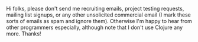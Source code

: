 Hi folks, please don't send me recruiting emails, project testing requests, mailing list signups, or any other unsolicited commercial email (I mark these sorts of emails as spam and ignore them). Otherwise I'm happy to hear from other programmers especially, although note that I don't use Clojure any more. Thanks!


<!--
**ddellacosta/ddellacosta** is a ✨ _special_ ✨ repository because its `README.md` (this file) appears on your GitHub profile.

Here are some ideas to get you started:

- 🔭 I’m currently working on ...
- 🌱 I’m currently learning ...
- 👯 I’m looking to collaborate on ...
- 🤔 I’m looking for help with ...
- 💬 Ask me about ...
- 📫 How to reach me: ...
- 😄 Pronouns: ...
- ⚡ Fun fact: ...
-->
